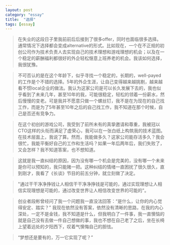 ```yaml
---
layout: post
category: "essay"
title:  "选择"
tags: [essay]
---
```

>在失业的这段日子里我前前后后接到了很多offer，同时也面临很多选择。通常情况下选择都会变成alternative的形式。比如现在，一个在不正规的初创公司作为技术负责人去实现自己的技术理想和游戏理想的机会；以及在一个稳定的薪酬福利都很好的外企轻松惬意上班养老的机会。我该如何选择，我很犹豫。

>不可否认的是在这个年龄下，似乎寻找一个稳定的，长期的，well-payed的工作是个不错的选择。5年的外企生涯，让自己变得越来越挑剔，越来越看不惯local企业的做法。我认为这家公司是可以长久发展下去的，我也似乎看到了未来几年，甚至10年的我，可能很稳定，轻松的领着一份薪水，然后慢慢的变老。可是我并不愿意只做一个螺丝钉，我不是在为现在的自己找工作，而是为了5年甚至10年之后的自己找工作，我不知道在那个时候，自己是否还有竞争力。

>在这个初创的游戏公司，我受到了前所未有的真挚邀请和尊重，我被冠以CTO这样的头衔而满足了虚荣心，我可以在一张白纸上构筑我的技术蓝图。在技术层面上，我说了算。然而，我能做多久？这家公司能存活多久？我会很忙，我能平衡好自己的工作和生活吗？如果一年后两年后，我们失败了，又会怎样？我不知道答案，也不想知道。

>这就是我一直纠结的原因，因为没有哪一个机会是完美的，没有哪一个未来是你可以预知的，我只能赌一把。这种纠结的情绪一直困扰了很久很久，直到刚才，我看了《长谈》节目的前五分钟，就立刻做了决定。

>"通过干干净净挣钱让人相信干干净净挣钱是可能的，通过实现理想让人相信实现理想是可能的，通过改变世界让人相信改变世界的可能的"。

>创业者段彬曾经问了我一个问题我一直没法回答：“是什么，让你的内心觉得安定、踏实？” 我现在依然没有答案，依然没有清晰的思路，在我的内心深处，一定不是金钱，我不知道是什么，但我明白了一件事，我一直懊恼的就是自己没有去做一件自己想做的事，我也不想在自己老了之后，坐在长椅上望着远处的夕阳西下，叹着气懊悔自己的胆怯。

>“梦想还是要有的，万一它实现了呢？”